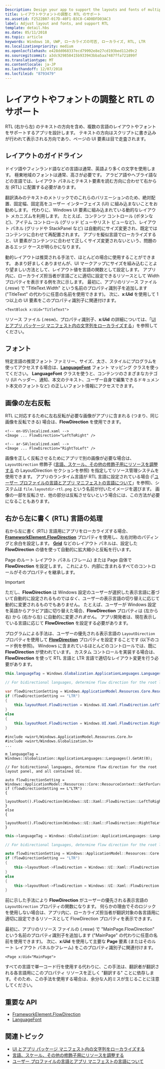 ```yaml
---
Description: Design your app to support the layouts and fonts of multiple languages, including RTL (right-to-left) flow direction.
title: レイアウトやフォントの調整と RTL のサポート
ms.assetid: F2522B07-017D-40F1-B3C8-C4D0DFD03AC3
label: Adjust layout and fonts, and support RTL
template: detail.hbs
ms.date: 05/11/2018
ms.topic: article
keywords: Windows 10, UWP, ローカライズの可否, ローカライズ, RTL, LTR
ms.localizationpriority: medium
ms.openlocfilehash: e428dd068337ecd79992e8e27cd193bed112d9c2
ms.sourcegitcommit: a3dc929858415b933943bba5aa7487ffa721899f
ms.translationtype: MT
ms.contentlocale: ja-JP
ms.lasthandoff: 12/07/2018
ms.locfileid: "8793479"
---
```

# <a name="adjust-layout-and-fonts-and-support-rtl"></a>レイアウトやフォントの調整と RTL のサポート
RTL (右から左) のテキストの方向を含め、複数の言語のレイアウトやフォントをサポートするアプリを設計します。 テキストの方向はスクリプトに書き込みが行われて表示される方向であり、ページの UI 要素は目で走査されます。

## <a name="layout-guidelines"></a>レイアウトのガイドライン
ドイツ語やフィンランド語などの言語は通常、英語より多くの文字を使用します。 極東地域のフォントは通常、高さが必要です。 アラビア語やヘブライ語などの言語では、レイアウト パネルとテキスト要素を読む方向に合わせて右から左 (RTL) に配置する必要があります。

翻訳済みのテキストのメトリックでのこれらのバリエーションのため、絶対配置、固定幅、固定高をユーザー インターフェイス (UI) に組み込まないことをお勧めします。 代わりに、Windows UI 要素に組み込まれている動的なレイアウト メカニズムを利用します。 たとえば、コンテンツ コントロール (ボタンなど)、アイテム コントロール (グリッド ビューやリスト ビューなど)、レイアウト パネル (グリッドや StackPanel など) は自動的にサイズ変更され、既定ではコンテンツに合わせて再配置されます。 アプリを擬似言語でローカライズすると、UI 要素がコンテンツに合わせて正しくサイズ変更されないという、問題のあるエッジ ケースが明らかになります。

動的レイアウトは推奨される手法で、ほとんどの場合に使用することができます。 あまり好ましくありませんが、UI マークアップにサイズを組み込むことより望ましい方法として、レイアウト値を言語の関数として設定します。 アプリ内に、ローカライズ担当者が言語ごとに適切に設定できるリソースとして Width プロパティを表示する例を次に示します。 最初に、アプリのリソース ファイル (.resw) で "TitleText.Width" という名前のプロパティ識別子を追加します ("TitleText" の代わりに任意の名前を使用できます)。 次に、**x:Uid** を使用して 1 つ以上の UI 要素をこのプロパティ識別子に関連付けます。

```xaml
<TextBlock x:Uid="TitleText">
```

リソース ファイル (.resw)、プロパティ識別子、**x:Uid** の詳細については、「[UI とアプリ パッケージ マニフェスト内の文字列をローカライズする](../../app-resources/localize-strings-ui-manifest.md)」を参照してください。

## <a name="fonts"></a>フォント
特定言語の推奨フォント ファミリー、サイズ、太さ、スタイルにプログラムを使ってアクセスする場合は、[**LanguageFont**](/uwp/api/Windows.Globalization.Fonts.LanguageFont?branch=live) フォント マッピング クラスを使ってください。 **LanguageFont** クラスを使うと、コンテンツのさまざまなカテゴリ (UI ヘッダー、通知、本文のテキスト、ユーザー自身で編集できるドキュメント本文のフォントなど) の正しいフォント情報にアクセスできます。

## <a name="mirroring-images"></a>画像の左右反転
RTL に対応するために左右反転が必要な画像がアプリに含まれる (つまり、同じ画像を反転できる) 場合は、**FlowDirection** を使用できます。

```xaml
<!-- en-US\localized.xaml -->
<Image ... FlowDirection="LeftToRight" />

<!-- ar-SA\localized.xaml -->
<Image ... FlowDirection="RightToLeft" />
```

画像を正しく反転させるためにアプリで別の画像が必要な場合は、`LayoutDirection` 修飾子 ([言語、スケール、その他の修飾子用にリソースを調整する](../../app-resources/tailor-resources-lang-scale-contrast.md#layoutdirection) の LayoutDirection セクションを参照) を指定してリソース管理システムを使用できます。 アプリのランタイム言語が RTL 言語に設定されている場合 (「[ユーザー プロファイルの言語とアプリ マニフェストの言語について](manage-language-and-region.md)」を参照)、システムは `file.layoutdir-rtl.png` という名前が付いたイメージを選びます。 画像の一部を反転させ、他の部分は反転させないという場合には、この方法が必要になることもあります。

## <a name="handling-right-to-left-rtl-languages"></a>右から左に書く (RTL) 言語の処理
右から左に書く (RTL) 言語用にアプリをローカライズする場合、[**FrameworkElement.FlowDirection**](/uwp/api/Windows.UI.Xaml.FrameworkElement.FlowDirection) プロパティを使用し、左右対称のパディングと余白を設定します。 [**Grid**](/uwp/api/Windows.UI.Xaml.Controls.Grid?branch=live) などのレイアウト パネルは、設定した **FlowDirection** の値を使って自動的に拡大縮小と反転を行います。

Page のルート レイアウト パネル (フレーム) または Page 自体で **FlowDirection** を設定します。 これにより、内部に含まれるすべてのコントロールがそのプロパティを継承します。

> [!IMPORTANT]
> ただし、**FlowDirection** は Windows 設定のユーザーが選択した表示言語に基づいて自動的に設定されるものでは*なく*、ユーザーの表示言語の切り替えに応じて動的に変更されるものでもありません。 たとえば、ユーザーが Windows 設定を英語からアラビア語に切り替えた場合、**FlowDirection** プロパティは (左から右) から (右から左) に自動的に変更*されません*。 アプリ開発者は、現在表示している言語に応じて **FlowDirection** を設定する必要があります。

プログラムによる手法は、ユーザーの優先される表示言語の `LayoutDirection` プロパティを使用して [**FlowDirection**](/uwp/api/Windows.UI.Xaml.FrameworkElement.FlowDirection) プロパティを設定することです (以下のコード例を参照)。 Windows に含まれているほとんどのコントロールでは、既に **FlowDirection** が使われています。 カスタム コントロールを実装する場合は、**FlowDirection** を使って RTL 言語と LTR 言語で適切なレイアウト変更を行う必要があります。

```csharp    
this.languageTag = Windows.Globalization.ApplicationLanguages.Languages[0];

// For bidirectional languages, determine flow direction for the root layout panel, and all contained UI.

var flowDirectionSetting = Windows.ApplicationModel.Resources.Core.ResourceContext.GetForCurrentView().QualifierValues["LayoutDirection"];
if (flowDirectionSetting == "LTR")
{
    this.layoutRoot.FlowDirection = Windows.UI.Xaml.FlowDirection.LeftToRight;
}
else
{
    this.layoutRoot.FlowDirection = Windows.UI.Xaml.FlowDirection.RightToLeft;
}
```

```cppwinrt
#include <winrt/Windows.ApplicationModel.Resources.Core.h>
#include <winrt/Windows.Globalization.h>
...

m_languageTag = Windows::Globalization::ApplicationLanguages::Languages().GetAt(0);

// For bidirectional languages, determine flow direction for the root layout panel, and all contained UI.

auto flowDirectionSetting = Windows::ApplicationModel::Resources::Core::ResourceContext::GetForCurrentView().QualifierValues().Lookup(L"LayoutDirection");
if (flowDirectionSetting == L"LTR")
{
    layoutRoot().FlowDirection(Windows::UI::Xaml::FlowDirection::LeftToRight);
}
else
{
    layoutRoot().FlowDirection(Windows::UI::Xaml::FlowDirection::RightToLeft);
}
```

```cpp
this->languageTag = Windows::Globalization::ApplicationLanguages::Languages->GetAt(0);

// For bidirectional languages, determine flow direction for the root layout panel, and all contained UI.

auto flowDirectionSetting = Windows::ApplicationModel::Resources::Core::ResourceContext::GetForCurrentView()->QualifierValues->Lookup("LayoutDirection");
if (flowDirectionSetting == "LTR")
{
    this->layoutRoot->FlowDirection = Windows::UI::Xaml::FlowDirection::LeftToRight;
}
else
{
    this->layoutRoot->FlowDirection = Windows::UI::Xaml::FlowDirection::RightToLeft;
}
```

前に示した手法により **FlowDirection** がユーザーの優先される表示言語の `LayoutDirection` プロパティの関数になります。 何らかの理由でそのロジックを使用しない場合は、アプリ内に、ローカライズ担当者が翻訳対象の各言語用に適切に設定できるリソースとして FlowDirection プロパティを表示できます。

最初に、アプリのリソース ファイルの (.resw) で "MainPage.FlowDirection" という名前のプロパティ識別子を追加します ("MainPage" の代わりに任意の名前を使用できます)。 次に、**x:Uid** を使用して主要な **Page** 要素 (またはそのルート レイアウト パネルかフレーム) をこのプロパティ識別子に関連付けます。

```xaml
<Page x:Uid="MainPage">
```

すべての言語で単一コード行を使用する代わりに、この手法は、翻訳者が翻訳される各言語用にこのプロパティ リソースを正しく "翻訳する" ことに依存します。そのため、この手法を使用する場合は、余分な人的ミスが生じることに注意してください。

## <a name="important-apis"></a>重要な API
* [FrameworkElement.FlowDirection](/uwp/api/Windows.UI.Xaml.FrameworkElement.FlowDirection)
* [LanguageFont](/uwp/api/Windows.Globalization.Fonts.LanguageFont?branch=live)

## <a name="related-topics"></a>関連トピック
* [UI とアプリ パッケージ マニフェスト内の文字列をローカライズする](../../app-resources/localize-strings-ui-manifest.md)
* [言語、スケール、その他の修飾子用にリソースを調整する](../../app-resources/tailor-resources-lang-scale-contrast.md)
* [ユーザー プロファイルの言語とアプリ マニフェストの言語について](manage-language-and-region.md)